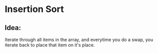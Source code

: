 # Insertion Sort

## Idea:

Iterate through all items in the array, and everytime you do a swap, you iterate back to place that item on it's place.
